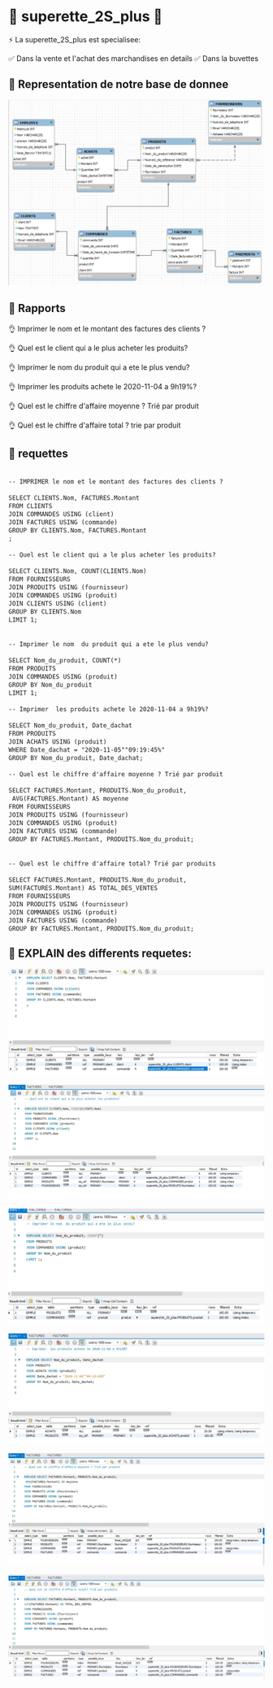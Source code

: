  # :green_heart: superette_2S_plus :green_heart:

:zap: La superette_2S_plus est specialisee:

:white_check_mark: Dans la vente et l'achat des marchandises en details
:white_check_mark: Dans la buvettes

 ## :green_heart: Representation de notre base de donnee
 

![image](images/2.JPG)


## :green_heart: Rapports

:ok_hand: Imprimer le nom et le montant des factures des clients ?

:ok_hand: Quel est le client qui a le plus acheter les produits?

:ok_hand: Imprimer le nom  du produit qui a ete le plus vendu?

:ok_hand: Imprimer  les produits achete le 2020-11-04 a 9h19%?

:ok_hand: Quel est le chiffre d'affaire moyenne ? Trié par produit

:ok_hand: Quel est le chiffre d'affaire total ? trie par produit




## :green_heart: requettes


```

-- IMPRIMER le nom et le montant des factures des clients ?

SELECT CLIENTS.Nom, FACTURES.Montant
FROM CLIENTS
JOIN COMMANDES USING (client)
JOIN FACTURES USING (commande)
GROUP BY CLIENTS.Nom, FACTURES.Montant
;

-- Quel est le client qui a le plus acheter les produits?

SELECT CLIENTS.Nom, COUNT(CLIENTS.Nom)
FROM FOURNISSEURS
JOIN PRODUITS USING (fournisseur)
JOIN COMMANDES USING (produit)
JOIN CLIENTS USING (client)
GROUP BY CLIENTS.Nom
LIMIT 1;


-- Imprimer le nom  du produit qui a ete le plus vendu?

SELECT Nom_du_produit, COUNT(*)
FROM PRODUITS
JOIN COMMANDES USING (produit)
GROUP BY Nom_du_produit
LIMIT 1;

-- Imprimer  les produits achete le 2020-11-04 a 9h19%?

SELECT Nom_du_produit, Date_dachat
FROM PRODUITS
JOIN ACHATS USING (produit)
WHERE Date_dachat = "2020-11-05""09:19:45%" 
GROUP BY Nom_du_produit, Date_dachat;

-- Quel est le chiffre d'affaire moyenne ? Trié par produit

SELECT FACTURES.Montant, PRODUITS.Nom_du_produit,
 AVG(FACTURES.Montant) AS moyenne
FROM FOURNISSEURS
JOIN PRODUITS USING (fournisseur)
JOIN COMMANDES USING (produit)
JOIN FACTURES USING (commande)
GROUP BY FACTURES.Montant, PRODUITS.Nom_du_produit;


-- Quel est le chiffre d'affaire total? Trié par produits

SELECT FACTURES.Montant, PRODUITS.Nom_du_produit,
SUM(FACTURES.Montant) AS TOTAL_DES_VENTES
FROM FOURNISSEURS
JOIN PRODUITS USING (fournisseur)
JOIN COMMANDES USING (produit)
JOIN FACTURES USING (commande)
GROUP BY FACTURES.Montant, PRODUITS.Nom_du_produit;

```

## :green_heart: EXPLAIN des differents requetes:

![image](images/ex1.JPG)

![image](images/ex2.JPG)

![image](images/ex3.JPG)

![image](images/ex4.JPG)

![image](images/ex5.JPG)

![image](images/ex6.JPG)

